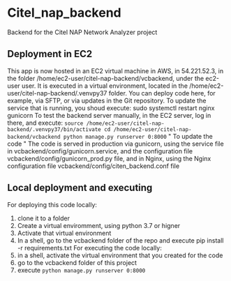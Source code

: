 # Citel_nap_backend
Backend for the Citel NAP Network Analyzer project

## Deployment in EC2
This app is now hosted in an EC2 virtual machine in AWS,
in 54.221.52.3, in the folder /home/ec2-user/citel-nap-backend/vcbackend,
under the ec2-user user. It is executed in a virtual environment, located in
the /home/ec2-user/citel-nap-backend/.venvpy37 folder.
You can deploy code here, for example, via SFTP, or via updates in the Git 
repository.
To update the service that is running, you shoud execute:
sudo systemctl restart nginx gunicorn
To test the backend server manually, in the EC2 server,
log in there, and execute:
`
source /home/ec2-user/citel-nap-backend/.venvpy37/bin/activate
cd /home/ec2-user/citel-nap-backend/vcbackend
python manage.py runserver 0:8000
`
" To update the code "
The code is served in production via gunicorn, using the service 
file in vcbackend/config/gunicorn.service, and the configuration 
file vcbackend/config/gunicorn_prod.py file, and in Nginx, using 
the Nginx configuration file vcbackend/config/citen_backend.conf file

## Local deployment and executing
For deploying this code locally:
1. clone it to a folder
2. Create a virtual enviromment, using python 3.7 or higner
3. Activate that virtual environment
4. In a shell, go to the vcbackend folder of the repo and execute pip install -r requirements.txt
For executing the code locally:
1. in a shell, activate the virtual environment that you created for the code
2. go to the vcbackend folder of this project
3. execute `python manage.py runserver 0:8000`
